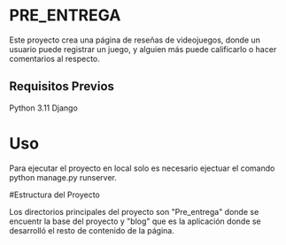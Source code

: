 # PRE_ENTREGA
Este proyecto crea una página de reseñas de videojuegos, donde un usuario puede registrar un juego, y alguien más puede calificarlo o hacer comentarios al respecto.

## Requisitos Previos

Python 3.11 
Django

# Uso
Para ejecutar el proyecto en local solo es necesario ejectuar el comando python manage.py runserver.

#Estructura del Proyecto

Los directorios principales del proyecto son "Pre_entrega" donde se encuentr la base del proyecto y "blog" que es la aplicación donde se desarrolló el resto de contenido de la página. 


